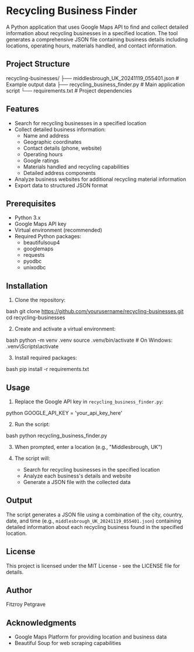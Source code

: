 # Recycling Business Finder

A Python application that uses Google Maps API to find and collect detailed information about recycling businesses in a specified location. The tool generates a comprehensive JSON file containing business details including locations, operating hours, materials handled, and contact information.

## Project Structure

recycling-businesses/
├── middlesbrough_UK_20241119_055401.json # Example output data
├── recycling_business_finder.py # Main application script
└── requirements.txt # Project dependencies


## Features

- Search for recycling businesses in a specified location
- Collect detailed business information:
  - Name and address
  - Geographic coordinates
  - Contact details (phone, website)
  - Operating hours
  - Google ratings
  - Materials handled and recycling capabilities
  - Detailed address components
- Analyze business websites for additional recycling material information
- Export data to structured JSON format

## Prerequisites

- Python 3.x
- Google Maps API key
- Virtual environment (recommended)
- Required Python packages:
  - beautifulsoup4
  - googlemaps
  - requests
  - pyodbc
  - unixodbc

## Installation

1. Clone the repository:

bash
git clone https://github.com/yourusername/recycling-businesses.git
cd recycling-businesses


2. Create and activate a virtual environment:

bash
python -m venv .venv
source .venv/bin/activate # On Windows: .venv\Scripts\activate


3. Install required packages:

bash
pip install -r requirements.txt


## Usage

1. Replace the Google API key in `recycling_business_finder.py`:

python
GOOGLE_API_KEY = 'your_api_key_here'

2. Run the script:

bash
python recycling_business_finder.py


3. When prompted, enter a location (e.g., "Middlesbrough, UK")

4. The script will:
   - Search for recycling businesses in the specified location
   - Analyze each business's details and website
   - Generate a JSON file with the collected data

## Output

The script generates a JSON file using a combination of the city, country, date, and time (e.g., `middlesbrough_UK_20241119_055401.json`) containing detailed information about each recycling business found in the specified location.

## License

This project is licensed under the MIT License - see the LICENSE file for details.

## Author

Fitzroy Petgrave

## Acknowledgments

- Google Maps Platform for providing location and business data
- Beautiful Soup for web scraping capabilities


